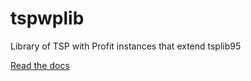 # tspwplib
Library of TSP with Profit instances that extend tsplib95

[Read the docs](https://patrickohara.github.io/tspwplib/)
